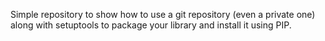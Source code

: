 Simple repository to show how to use a git repository (even a private one) along with setuptools to package your library and install it using PIP.